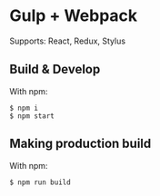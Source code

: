 # Gulp + Webpack

Supports:
React, Redux, Stylus

## Build & Develop

With npm:
```shell
$ npm i
$ npm start
```

## Making production build
With npm:
```shell
$ npm run build
```